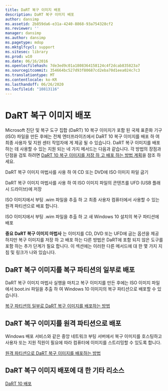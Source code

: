 ```yaml
---
title: DaRT 복구 이미지 배포
description: DaRT 복구 이미지 배포
author: dansimp
ms.assetid: 2b859da6-e31a-4240-8868-93a754328cf2
ms.reviewer: ''
manager: dansimp
ms.author: dansimp
ms.pagetype: mdop
ms.mktglfcycl: support
ms.sitesec: library
ms.prod: w10
ms.date: 06/16/2016
ms.openlocfilehash: 7de3ed9c01a1808364158124c4f2dcab835823a7
ms.sourcegitcommit: 354664bc527d93f80687cd2eba70d1eea024c7c3
ms.translationtype: MT
ms.contentlocale: ko-KR
ms.lasthandoff: 06/26/2020
ms.locfileid: "10813116"
---
```

# DaRT 복구 이미지 배포


Microsoft 진단 및 복구 도구 집합 (DaRT) 10 복구 이미지가 포함 된 국제 표준화 기구 (ISO) 파일을 만든 후에는 전체 엔터프라이즈에서 DaRT 10 복구 이미지를 배포 하 여 최종 사용자 및 지원 센터 작업자에 게 제공 될 수 있습니다. DaRT 복구 이미지를 배포 하는 데 사용할 수 있는 지원 되는 네 가지 메서드는 다음과 같습니다. 각 방법의 장점과 단점을 검토 하려면 [DaRT 10 복구 이미지를 저장 하 고 배포 하는 방법 계획](planning-how-to-save-and-deploy-the-dart-10-recovery-image.md)을 참조 하세요.

DaRT 복구 이미지 마법사를 사용 하 여 CD 또는 DVD에 ISO 이미지 파일 굽기

DaRT 복구 이미지 마법사를 사용 하 여 ISO 이미지 파일의 콘텐츠를 UFD (USB 플래시 드라이브)에 저장

ISO 이미지에서 부팅 .wim 파일을 추출 하 고 최종 사용자 컴퓨터에서 사용할 수 있는 원격 파티션으로 배포 합니다.

ISO 이미지에서 부팅 .wim 파일을 추출 하 고 새 Windows 10 설치의 복구 파티션에 배포

**중요**  **DaRT 복구 이미지 마법사** 는 이미지를 CD, DVD 또는 UFD에 굽는 옵션을 제공 하지만 복구 이미지를 저장 하 고 배포 하는 다른 방법은 DaRT에 포함 되지 않은 도구를 포함 하는 추가 단계가 필요 합니다. 이 섹션에는 이러한 다른 메서드에 대 한 몇 가지 지침 및 링크가 나와 있습니다.

 

## DaRT 복구 이미지를 복구 파티션의 일부로 배포


DaRT 복구 이미지 마법사 실행을 마치고 복구 이미지를 만든 후에는 ISO 이미지 파일에서 boot.ini 파일을 추출 하 여 Windows 10 이미지의 복구 파티션으로 배포할 수 있습니다.

[복구 파티션의 일부로 DaRT 복구 이미지를 배포하는 방법](how-to-deploy-the-dart-recovery-image-as-part-of-a-recovery-partition-dart-10.md)

## DaRT 복구 이미지를 원격 파티션으로 배포


Windows 배포 서비스와 같은 중앙 네트워크 부팅 서버에서 복구 이미지를 호스팅하고 사용자 또는 지원 직원이 필요에 따라 컴퓨터에 이미지를 스트리밍할 수 있도록 합니다.

[원격 파티션으로 DaRT 복구 이미지를 배포하는 방법](how-to-deploy-the-dart-recovery-image-as-a-remote-partition-dart-10.md)

## DaRT 복구 이미지 배포에 대 한 기타 리소스


[DaRT 10 배포](deploying-dart-10.md)

 

 





